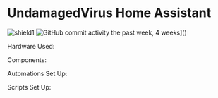 # UndamagedVirus Home Assistant 

![shield1](https://img.shields.io/github/last-commit/UndamagedVirus/Home-AssistantConfig.svg "last-commit")
![GitHub commit activity the past week, 4 weeks](https://img.shields.io/github/commit-activity/y/UndamagedVirus/Home-AssistantConfig.svg?style=flat)]()


Hardware Used:

Components:

Automations Set Up:

Scripts Set Up:
